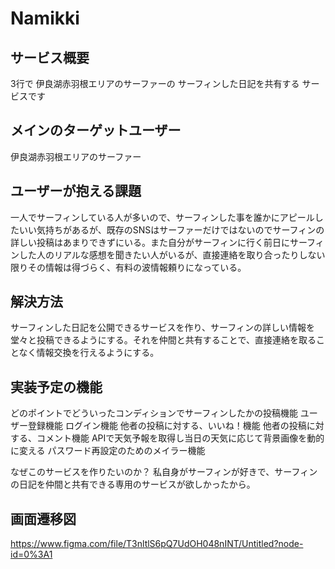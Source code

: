 # Namikki

## サービス概要
3行で
伊良湖赤羽根エリアのサーファーの
サーフィンした日記を共有する
サービスです

## メインのターゲットユーザー
伊良湖赤羽根エリアのサーファー
## ユーザーが抱える課題
一人でサーフィンしている人が多いので、サーフィンした事を誰かにアピールしたいい気持ちがあるが、既存のSNSはサーファーだけではないのでサーフィンの詳しい投稿はあまりできずにいる。また自分がサーフィンに行く前日にサーフィンした人のリアルな感想を聞きたい人がいるが、直接連絡を取り合ったりしない限りその情報は得づらく、有料の波情報頼りになっている。
## 解決方法
サーフィンした日記を公開できるサービスを作り、サーフィンの詳しい情報を堂々と投稿できるようにする。それを仲間と共有することで、直接連絡を取ることなく情報交換を行えるようにする。
## 実装予定の機能
どのポイントでどういったコンディションでサーフィンしたかの投稿機能
ユーザー登録機能
ログイン機能
他者の投稿に対する、いいね！機能
他者の投稿に対する、コメント機能
APIで天気予報を取得し当日の天気に応じて背景画像を動的に変える
パスワード再設定のためのメイラー機能

なぜこのサービスを作りたいのか？
私自身がサーフィンが好きで、サーフィンの日記を仲間と共有できる専用のサービスが欲しかったから。

## 画面遷移図
https://www.figma.com/file/T3nltlS6pQ7UdOH048nINT/Untitled?node-id=0%3A1

